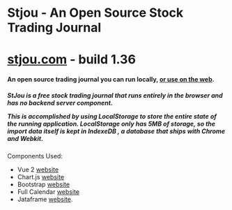 # Stjou - An Open Source Stock Trading Journal

# <a href="https://stjou.com">stjou.com</a> - build 1.36

<h4>An open source trading journal you can run locally, <a href="https://stjou.com">or use on the web</a>.</h4>


<h5>
StJou is a free stock trading journal that runs entirely in the browser and has no backend server component.

This is accomplished by using LocalStorage to store the entire state of the running application.  LocalStorage only has 5MB of storage, so the import data itself is kept in IndexeDB , a database that ships with Chrome and Webkit.
</h5>



Components Used:
- Vue 2 [website](https://vuejs.org/)
- Chart.js [website](https://www.chartjs.org/)
- Bootstrap [website](https://getbootstrap.com/)
- Full Calendar [website](https://fullcalendar.io/)
- Jataframe [website](https://github.com/charlie-sanders/jataframe).

